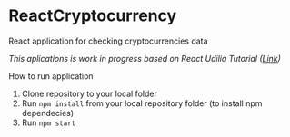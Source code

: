 # ReactCryptocurrency
React application for checking cryptocurrencies data

_This aplications is work in progress based on React Udilia Tutorial ([Link](https://udilia.com/courses/learn-react-by-building-a-web-app))_

How to run application
1. Clone repository to your local folder
2. Run `npm install` from your local repository folder (to install npm dependecies)
3. Run `npm start`
